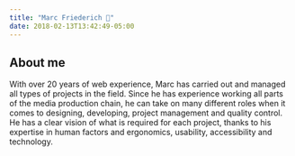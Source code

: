 ```yaml
---
title: "Marc Friederich 🔮"
date: 2018-02-13T13:42:49-05:00
---
```


## About me

With over 20 years of web experience, Marc has carried out and managed all types of projects in the field. Since he has experience working all parts of the media production chain, he can take on many different roles when it comes to designing, developing, project management and quality control. He has a clear vision of what is required for each project, thanks to his expertise in human factors and ergonomics, usability, accessibility and technology.
